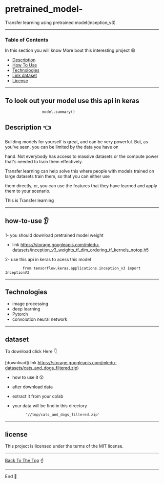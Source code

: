 # pretrained_model-

Transfer learning using pretrained model(inception_v3)



---


### Table of Contents
In this section you will know More bout this interesting project :smiley:

- [Description](#description)
- [How To Use](#how-to-use)
- [Technologies](#Technologies)
- [Link dataset](#dataset)
- [License](#license)

---
## To look out your model use this api in keras

                     model.summary()

## Description :point_left:

Building models for yourself is great, and can be very powerful. But, as you've seen, you can be limited by the data you have on

hand. Not everybody has access to massive datasets or the compute power that's needed to train them effectively.

Transfer learning can help solve this  where people with models trained on large datasets train them, so that you can either use

them directly, or, you can use the features that they have learned and apply them to your scenario. 

This is Transfer learning

---

## how-to-use :ear:

1- you should download pretrained model weight 

- link https://storage.googleapis.com/mledu-datasets/inception_v3_weights_tf_dim_ordering_tf_kernels_notop.h5

2- use this api in keras to acess this model

            from tensorflow.keras.applications.inception_v3 import InceptionV3


---

## Technologies

- image processing
- deep learning
- Pytorch 
- convolution neural network

---


## dataset


To download click Here :point_down:

[download](link https://storage.googleapis.com/mledu-datasets/cats_and_dogs_filtered.zip)

- how to use it :open_mouth:

- after download data 

- extract it from your colab 

- your data will be find in this directory 

            '//tmp/cats_and_dogs_filtered.zip'


---

## license

This project is licensed under the terms of the MIT license.

---

[Back To The Top](#README.md) :point_up:

---

End :raising_hand:


